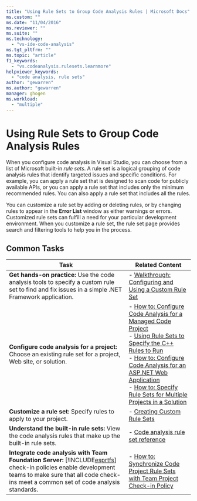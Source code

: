 ```yaml
---
title: "Using Rule Sets to Group Code Analysis Rules | Microsoft Docs"
ms.custom: ""
ms.date: "11/04/2016"
ms.reviewer: ""
ms.suite: ""
ms.technology: 
  - "vs-ide-code-analysis"
ms.tgt_pltfrm: ""
ms.topic: "article"
f1_keywords: 
  - "vs.codeanalysis.rulesets.learnmore"
helpviewer_keywords: 
  - "code analysis, rule sets"
author: "gewarren"
ms.author: "gewarren"
manager: ghogen
ms.workload: 
  - "multiple"
---
```

# Using Rule Sets to Group Code Analysis Rules

When you configure code analysis in Visual Studio, you can choose from a list of Microsoft built-in *rule sets*. A rule set is a logical grouping of code analysis rules that identify targeted issues and specific conditions. For example, you can apply a rule set that is designed to scan code for publicly available APIs, or you can apply a rule set that includes only the minimum recommended rules. You can also apply a rule set that includes all the rules.

You can customize a rule set by adding or deleting rules, or by changing rules to appear in the **Error List** window as either warnings or errors. Customized rule sets can fulfill a need for your particular development environment. When you customize a rule set, the rule set page provides search and filtering tools to help you in the process.

## Common Tasks

|Task|Related Content|
|----------|---------------------|
|**Get hands-on practice:** Use the code analysis tools to specify a custom rule set to find and fix issues in a simple .NET Framework application.|-   [Walkthrough: Configuring and Using a Custom Rule Set](../code-quality/walkthrough-configuring-and-using-a-custom-rule-set.md)|
|**Configure code analysis for a project:** Choose an existing rule set for a project, Web site, or solution.|-   [How to: Configure Code Analysis for a Managed Code Project](../code-quality/how-to-configure-code-analysis-for-a-managed-code-project.md)<br />-   [Using Rule Sets to Specify the C++ Rules to Run](../code-quality/using-rule-sets-to-specify-the-cpp-rules-to-run.md)<br />-   [How to: Configure Code Analysis for an ASP.NET Web Application](../code-quality/how-to-configure-code-analysis-for-an-aspnet-web-application.md)<br />-   [How to: Specify Rule Sets for Multiple Projects in a Solution](../code-quality/how-to-specify-managed-code-rule-sets-for-multiple-projects-in-a-solution.md)|
|**Customize a rule set:** Specify rules to apply to your project.|-   [Creating Custom Rule Sets](../code-quality/creating-custom-code-analysis-rule-sets.md)|
|**Understand the built-in rule sets:** View the code analysis rules that make up the built-in rule sets.|-   [Code analysis rule set reference](../code-quality/code-analysis-rule-set-reference.md)|
|**Integrate code analysis with Team Foundation Server:** [!INCLUDE[esprtfs](../code-quality/includes/esprtfs_md.md)] check-in policies enable development teams to make sure that all code check-ins meet a common set of code analysis standards.|-   [How to: Synchronize Code Project Rule Sets with Team Project Check-in Policy](../code-quality/how-to-synchronize-code-project-rule-sets-with-team-project-check-in-policy.md)|